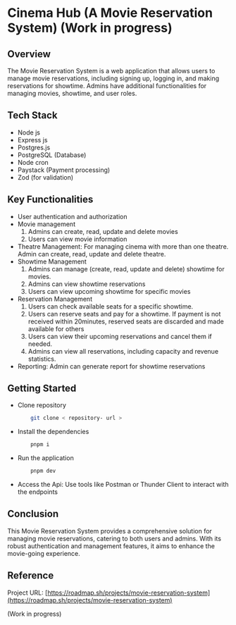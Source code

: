 # Cinema Hub (A Movie Reservation System) __(Work in progress)__

## Overview
The Movie Reservation System is a web application that allows users to manage movie reservations, including signing up, logging in, and making reservations for showtime. Admins have additional functionalities for managing movies, showtime, and user roles.

## Tech Stack
- Node js
- Express js
- Postgres.js
- PostgreSQL (Database)
- Node cron
- Paystack (Payment processing)
- Zod (for validation)

## Key Functionalities
- User authentication and authorization
- Movie management
	1. Admins can create, read, update and delete movies
	2. Users can view movie information
- Theatre Management: For managing cinema with more than one theatre. Admin can create, read, update and delete theatre.
- Showtime Management
	1. Admins can manage (create, read, update and delete) showtime for movies.
	2. Admins can view showtime reservations
	3. Users can view upcoming showtime for specific movies
- Reservation Management
	1. Users can check available seats for a specific showtime.
	2. Users can reserve seats and pay for a showtime. If payment is not received within 20minutes, reserved seats are discarded and made available for others
	3. Users can view their upcoming reservations and cancel them if needed.
	4. Admins can view all reservations, including capacity and revenue statistics.
- Reporting: Admin can generate report for showtime reservations

## Getting Started
- Clone repository
	```bash
		git clone < repository- url >
	```
- Install the dependencies
	```bash
		pnpm i
	```
- Run the application
	```bash
		pnpm dev
	```

- Access the Api: Use tools like Postman or Thunder Client to interact with the endpoints

## Conclusion
This Movie Reservation System provides a comprehensive solution for managing movie reservations, catering to both users and admins. With its robust authentication and management features, it aims to enhance the movie-going experience.

## Reference
Project URL: [https://roadmap.sh/projects/movie-reservation-system](https://roadmap.sh/projects/movie-reservation-system)

(Work in progress)